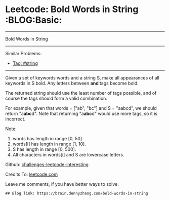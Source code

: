 # Leetcode: Bold Words in String     :BLOG:Basic:


---

Bold Words in String  

---

Similar Problems:  
-   [Tag: #string](https://brain.dennyzhang.com/tag/string)

---

Given a set of keywords words and a string S, make all appearances of all keywords in S bold. Any letters between <b> and </b> tags become bold.  

The returned string should use the least number of tags possible, and of course the tags should form a valid combination.  

For example, given that words = ["ab", "bc"] and S = "aabcd", we should return "a<b>abc</b>d". Note that returning "a<b>a<b>b</b>c</b>d" would use more tags, so it is incorrect.  

Note:  

1.  words has length in range [0, 50].
2.  words[i] has length in range [1, 10].
3.  S has length in range [0, 500].
4.  All characters in words[i] and S are lowercase letters.

Github: [challenges-leetcode-interesting](https://github.com/DennyZhang/challenges-leetcode-interesting/tree/master/bold-words-in-string)  

Credits To: [leetcode.com](https://leetcode.com/problems/bold-words-in-string/description/)  

Leave me comments, if you have better ways to solve.  

    ## Blog link: https://brain.dennyzhang.com/bold-words-in-string
